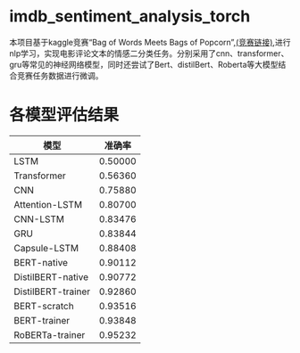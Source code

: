 # imdb_sentiment_analysis_torch
本项目基于kaggle竞赛“Bag of Words Meets Bags of Popcorn”,[(竞赛链接)](https://www.kaggle.com/competitions/word2vec-nlp-tutorial/overview),进行nlp学习，实现电影评论文本的情感二分类任务。分别采用了cnn、transformer、gru等常见的神经网络模型，同时还尝试了Bert、distilBert、Roberta等大模型结合竞赛任务数据进行微调。
# 各模型评估结果
|模型|准确率|
|---|---|
|LSTM|0.50000|
|Transformer|0.56360|
|CNN|0.75880|
|Attention-LSTM|0.80700|
|CNN-LSTM|0.83476|
|GRU|0.83844|
|Capsule-LSTM|0.88408|
|BERT-native|0.90112|
|DistilBERT-native|0.90772|
|DistilBERT-trainer|0.92860|
|BERT-scratch|0.93516|
|BERT-trainer|0.93848|
|RoBERTa-trainer|0.95232|
